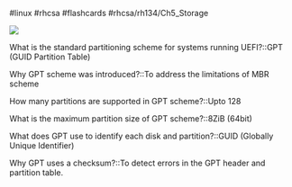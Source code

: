 #linux #rhcsa #flashcards #rhcsa/rh134/Ch5_Storage 

![](https://i.imgur.com/o4Et0we.png)


What is the standard partitioning scheme for systems running UEFI?::GPT (GUID Partition Table)

Why GPT scheme was introduced?::To address the limitations of MBR scheme

How many partitions are supported in GPT scheme?::Upto 128

What is the maximum partition size of GPT scheme?::8ZiB (64bit)

What does GPT use to identify each disk and partition?::GUID (Globally Unique Identifier)

Why GPT uses a checksum?::To detect errors in the GPT header and partition table.

